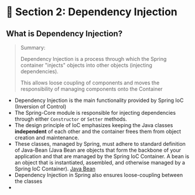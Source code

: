 # 🧸 Section 2: Dependency Injection
## What is Dependency Injection?
> Summary:
>
> Dependency Injection is a process through which the Spring container "injects" objects into other objects (injecting dependencies).
>
> This allows loose coupling of components and moves the responsibility of managing components onto the Container
- Dependency Injection is the main functionality provided by Spring IoC (Inversion of Control)
- The Spring-Core module is responsible for injecting dependencies through either `Constructor` or `Setter` methods.
- The design principle of IoC emphasizes keeping the Java classes **independent** of each other and the container frees them from object creation and maintenance.
- These classes, managed by Spring, must adhere to standard definition of Java-Bean (Java Bean are objects that form the backbone of your application and that are managed by the Spring IoC Container. A bean is an object that is instantiated, assembled, and otherwise managed by a Spring IoC Container). [Java Bean](https://www.baeldung.com/spring-bean#:~:text=Here's%20a%20definition%20of%20beans,by%20a%20Spring%20IoC%20container.)
- Dependency Injection in Spring also ensures loose-coupling between the classes
- 
